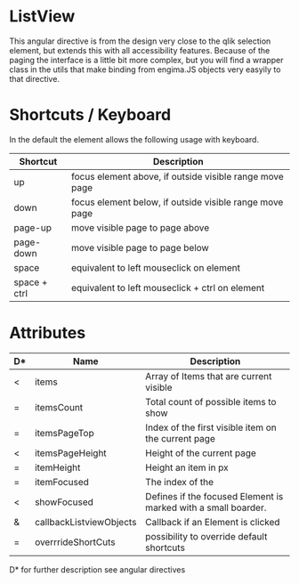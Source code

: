 # ListView

This angular directive is from the design very close to the qlik selection element,
but extends this with all accessibility features.
Because of the paging the interface is a little bit more complex, but you will find
a wrapper class in the utils that make binding from engima.JS objects very easyily
to that directive.

# Shortcuts / Keyboard

In the default the element allows the following usage with keyboard.

Shortcut        |  Description
----------------|--------------------------------------------
up              | focus element above, if outside visible range move page
down            | focus element below, if outside visible range move page
page-up         | move visible page to page above
page-down       | move visible page to page below
space           | equivalent to left mouseclick on element
space + ctrl    | equivalent to left mouseclick + ctrl on element


# Attributes

D* | Name            |  Description
---|-----------------|--------------------------------------------
<  | items           | Array of Items that are current visible 
=  | itemsCount      | Total count of possible items to show
=  | itemsPageTop    | Index of the first visible item on the current page
<  | itemsPageHeight | Height of the current page
=  | itemHeight      | Height an item in px
=  | itemFocused     | The index of the 
<  | showFocused     | Defines if the focused Element is marked with a small boarder.
&  | callbackListviewObjects | Callback if an Element is clicked
=  | overrrideShortCuts | possibility to override default shortcuts

D* for further description see angular directives
